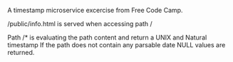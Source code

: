 A timestamp microservice excercise from Free Code Camp.

/public/info.html is served when accessing path /

Path /* is evaluating the path content and return a UNIX and Natural timestamp
If the path does not contain any parsable date NULL values are returned.